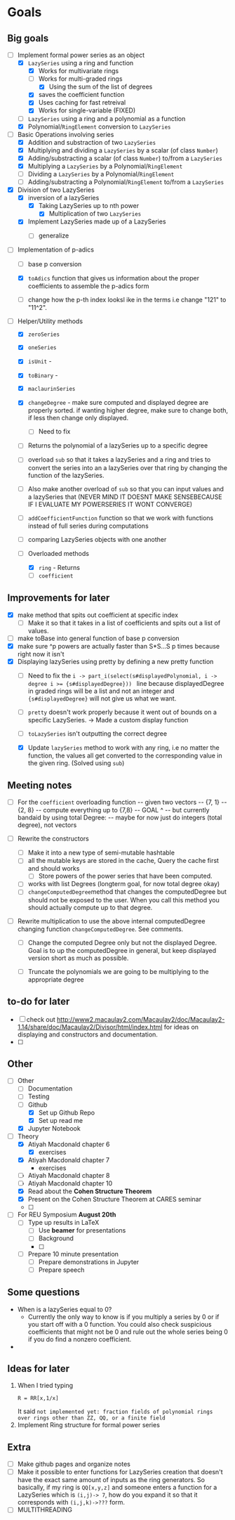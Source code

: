 # Goals

## Big goals

- [ ] Implement formal power series as an object
  - [X] `LazySeries` using a ring and function
    - [X] Works for multivariate rings
    - [ ] Works for multi-graded rings
      - [X] Using the sum of the list of degrees
    - [X] saves the coefficient function
    - [X] Uses caching for fast retreival
    - [X] Works for single-variable (FIXED)
  - [ ] `LazySeries` using a ring and a polynomial as a function
  - [X] Polynomial/`RingElement` conversion to `LazySeries`

- [ ] Basic Operations involving series
  - [X] Addition and substraction of two `LazySeries`
  - [X] Multiplying and dividing a `LazySeries` by a scalar (of class `Number`)
  - [X] Adding/substracting a scalar (of class `Number`) to/from a `LazySeries`
  - [X] Multiplying a `LazySeries` by a Polynomial/`RingElement`
  - [ ] Dividing a `LazySeries` by a Polynomial/`RingElement`
  - [ ] Adding/substracting a Polynomial/`RingElement` to/from a `LazySeries`

- [X] Division of two LazySeries
  - [X] inversion of a lazySeries
    - [X] Taking LazySeries up to nth power
      - [X] Multiplication of two `LazySeries`
  - [X] Implement LazySeries made up of a LazySeries
    - [ ] generalize
  

- [ ] Implementation of p-adics
  - [ ] base p conversion
  - [X] `toAdics` function that gives us information about the proper coefficients to assemble the p-adics form
  - [ ] change how the p-th index looksl ike in the terms i.e change "121" to "11^2".


- [ ] Helper/Utility methods
  - [X] `zeroSeries`
  - [X] `oneSeries`
  - [X] `isUnit` -
  - [X] `toBinary` - 
  - [X] `maclaurinSeries`
  - [X] `changeDegree` - make sure computed and displayed degree are properly sorted. if wanting higher degree, make sure to change both, if less then change only displayed.
    - [ ] Need to fix
  - [ ] Returns the polynomial of a lazySeries up to a specific degree
  - [ ] overload `sub` so that it takes a lazySeries and a ring and tries to convert the series into an a lazySeries over that ring by changing the function of the lazySeries.
  - [ ] Also make another overload of `sub` so that you can input values and a lazySeries that (NEVER MIND IT DOESNT MAKE SENSEBECAUSE IF I EVALUATE MY POWERSERIES IT WONT CONVERGE)
  - [ ] `addCoefficientFunction` function so that we work with functions instead of full series during computations
  - [ ] comparing LazySeries objects with one another
  
  -[ ] Overloaded methods
    - [X] `ring` - Returns 
    - [ ] `coefficient`

## Improvements for later
- [X] make method that spits out coefficient at specific index
  - [ ] Make it so that it takes in a list of coefficients and spits out a list of values.
- [ ] make toBase into general function of base p conversion
- [X] make sure ^p powers are actually faster than S*S...S p times because right now it isn't
- [X] Displaying lazySeries using pretty by defining a new pretty function
  - [ ] Need to fix the ```i -> part_i(select(s#displayedPolynomial, i -> degree i >= {s#displayedDegree})) ``` line because displayedDegree in graded rings will be a list and not an integer and `{s#displayedDegree}` will not give us what we want. 
  - [ ] `pretty` doesn't work properly because it went out of bounds on a specific LazySeries. -> Made a custom display function
  - [ ] `toLazySeries` isn't outputting the correct degree
  - [X] Update `lazySeries` method to work with any ring, i.e no matter the function, the values all get converted to the corresponding value in the given ring. (Solved using `sub`)


## Meeting notes 
- [ ] For the `coefficient` overloading function
-- given two vectors
-- {7, 1}
-- {2, 8}
-- compute everything up to {7,8} 
-- GOAL ^
-- but currently bandaid by using total Degree:
-- maybe for now just do integers (total degree), not vectors

- [ ] Rewrite the constructors
  - [ ] Make it into a new type of semi-mutable hashtable
  - [ ] all the mutable keys are stored in the cache, Query the cache first and should works
    - [ ] Store powers of the power series that have been computed.
  - [ ] works with list Degrees (longterm goal, for now total degree okay)
  - [ ] `changeComputedDegree`method that changes the computedDegree but should not be exposed to the user. When you call this method you should actually compute up to that degree.
- [ ] Rewrite multiplication to use the above internal computedDegree changing function `changeComputedDegree`. See comments. 
  - [ ] Change the computed Degree only but not the displayed Degree. Goal is to up the computedDegree in general, but keep displayed version short as much as possible.
  - [ ] Truncate the polynomials we are going to be multiplying to the appropriate degree
  


## to-do for later
- [ ] check out http://www2.macaulay2.com/Macaulay2/doc/Macaulay2-1.14/share/doc/Macaulay2/Divisor/html/index.html for ideas on displaying and constructors and documentation.
- [ ] 
## Other
- [ ] Other 
  - [ ] Documentation
  - [ ] Testing
  - [ ] Github
    - [X] Set up Github Repo
    - [X] Set up read me
  - [X] Jupyter Notebook

- [ ] Theory
  - [X] Atiyah Macdonald chapter 6
    - [X] exercises 
  - [X] Atiyah Macdonald chapter 7
    - exercises
  - [ ] Atiyah Macdonald chapter 8
  - [ ] Atiyah Macdonald chapter 10
  - [X] Read about the **Cohen Structure Theorem**
  - [X] Present on the Cohen Structure Theorem at CARES seminar
  - [ ] 
  
- [ ] For REU Symposium **August 20th** 
  - [ ] Type up results in LaTeX
    - [ ] Use **beamer** for presentations
    - [ ] Background 
    - [ ] 
  - [ ] Prepare 10 minute presentation 
    - [ ] Prepare demonstrations in Jupyter
    - [ ] Prepare speech

## Some questions
- When is a lazySeries equal to 0?
  - Currently the only way to know is if you multiply a series by 0 or if you start off with a 0 function. You could also check suspicious coefficients that might not be 0 and rule out the whole series being 0 if you do find a nonzero coefficient. 
- 


## Ideas for later
1. When I tried typing
    ```
    R = RR[x,1/x]
    ```
    It said 
    ``not implemented yet: fraction fields of polynomial rings over rings other than ZZ, QQ, or a finite field``
2. Implement Ring structure for formal power series


## Extra
- [ ] Make github pages and organize notes
- [ ] Make it possible to enter functions for LazySeries creation that doesn't have the exact same amount of inputs as the ring generators. So basically, if my ring is `QQ[x,y,z]` and someone enters a function for a LazySeries which is `(i,j)-> 7`, how do you expand it so that it corresponds with `(i,j,k)->???` form.
- [ ] MULTITHREADING 